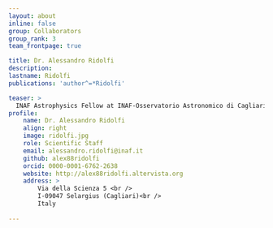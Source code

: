 ```yaml
---
layout: about
inline: false
group: Collaborators
group_rank: 3
team_frontpage: true

title: Dr. Alessandro Ridolfi
description: 
lastname: Ridolfi
publications: 'author^=*Ridolfi'

teaser: >
  INAF Astrophysics Fellow at INAF-Osservatorio Astronomico di Cagliari
profile:
    name: Dr. Alessandro Ridolfi
    align: right
    image: ridolfi.jpg
    role: Scientific Staff
    email: alessandro.ridolfi@inaf.it
    github: alex88ridolfi
    orcid: 0000-0001-6762-2638
    website: http://alex88ridolfi.altervista.org
    address: >
        Via della Scienza 5 <br />
        I-09047 Selargius (Cagliari)<br />
        Italy
        
---
```


